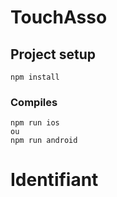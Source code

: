 # TouchAsso

## Project setup
```
npm install
```

### Compiles
```
npm run ios
ou 
npm run android
```

# Identifiant 
```

```
